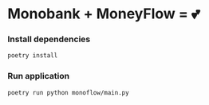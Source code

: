 # Monobank + MoneyFlow = 💕

### Install dependencies

```sh
poetry install
```

### Run application

```sh
poetry run python monoflow/main.py
```
